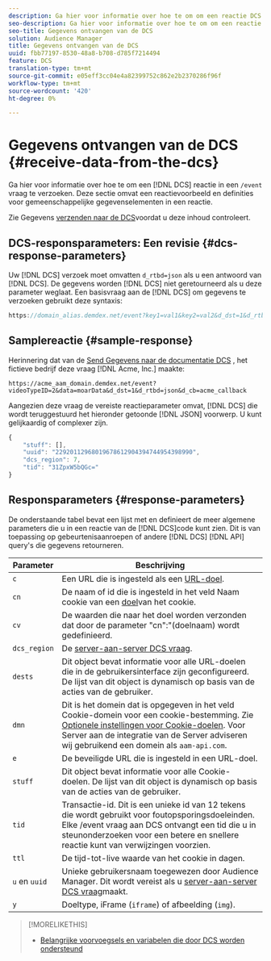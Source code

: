 ```yaml
---
description: Ga hier voor informatie over hoe te om om een reactie DCS in een /event vraag te verzoeken. Deze sectie omvat een reactievoorbeeld en definities voor gemeenschappelijke gegevenselementen in een reactie.
seo-description: Ga hier voor informatie over hoe te om om een reactie DCS in een /event vraag te verzoeken. Deze sectie omvat een reactievoorbeeld en definities voor gemeenschappelijke gegevenselementen in een reactie.
seo-title: Gegevens ontvangen van de DCS
solution: Audience Manager
title: Gegevens ontvangen van de DCS
uuid: fbb77197-8530-48a8-b708-d785f7214494
feature: DCS
translation-type: tm+mt
source-git-commit: e05eff3cc04e4a82399752c862e2b2370286f96f
workflow-type: tm+mt
source-wordcount: '420'
ht-degree: 0%

---
```



# Gegevens ontvangen van de DCS {#receive-data-from-the-dcs}

Ga hier voor informatie over hoe te om een [!DNL DCS] reactie in een `/event` vraag te verzoeken. Deze sectie omvat een reactievoorbeeld en definities voor gemeenschappelijke gegevenselementen in een reactie.

Zie Gegevens [verzenden naar de DCS](../../../api/dcs-intro/dcs-event-calls/dcs-url-send.md)voordat u deze inhoud controleert.

## DCS-responsparameters: Een revisie {#dcs-response-parameters}

Uw [!DNL DCS] verzoek moet omvatten `d_rtbd=json` als u een antwoord van [!DNL DCS]. De gegevens worden [!DNL DCS] niet geretourneerd als u deze parameter weglaat. Een basisvraag aan de [!DNL DCS] om gegevens te verzoeken gebruikt deze syntaxis:

```js
https://domain_alias.demdex.net/event?key1=val1&key2=val2&d_dst=1&d_rtbd=json&d_cb=callback
```

## Samplereactie {#sample-response}

Herinnering dat van de [Send Gegevens naar de documentatie DCS](../../../api/dcs-intro/dcs-event-calls/dcs-url-send.md) , het fictieve bedrijf deze vraag [!DNL Acme, Inc.] maakte:

`https://acme_aam_domain.demdex.net/event?videoTypeID=2&data=moarData&d_dst=1&d_rtbd=json&d_cb=acme_callback`

Aangezien deze vraag de vereiste reactieparameter omvat, [!DNL DCS] die wordt teruggestuurd het hieronder getoonde [!DNL JSON] voorwerp. U kunt gelijkaardig of complexer zijn.

```js
{
    "stuff": [],
    "uuid": "22920112968019678612904394744954398990",
    "dcs_region": 7,
    "tid": "31ZpxW5bQGc="
}
```

## Responsparameters {#response-parameters}

De onderstaande tabel bevat een lijst met en definieert de meer algemene parameters die u in een reactie van de [!DNL DCS]code kunt zien. Dit is van toepassing op gebeurtenisaanroepen of andere [!DNL DCS] [!DNL API] query&#39;s die gegevens retourneren.

| Parameter | Beschrijving |
|--- |--- |
| `c` | Een URL die is ingesteld als een [URL-doel](../../../features/destinations/create-url-destination.md). |
| `cn` | De naam of id die is ingesteld in het veld Naam cookie van een [doel](../../../features/destinations/create-cookie-destination.md)van het cookie. |
| `cv` | De waarden die naar het doel worden verzonden dat door de parameter &quot;cn&quot;:&quot;(doelnaam) wordt gedefinieerd. |
| `dcs_region` | De [server-aan-server DCS vraag](../../../api/dcs-intro/dcs-api-reference/dcs-regions.md). |
| `dests` | Dit object bevat informatie voor alle URL-doelen die in de gebruikersinterface zijn geconfigureerd. De lijst van dit object is dynamisch op basis van de acties van de gebruiker. |
| `dmn` | Dit is het domein dat is opgegeven in het veld Cookie-domein voor een cookie-bestemming. Zie [Optionele instellingen voor Cookie-doelen](../../../features/destinations/cookie-destination-options.md).  Voor Server aan de integratie van de Server adviseren wij gebruikend een domein als `aam-api.com`. |
| `e` | De beveiligde URL die is ingesteld in een URL-doel. |
| `stuff` | Dit object bevat informatie voor alle Cookie-doelen. De lijst van dit object is dynamisch op basis van de acties van de gebruiker. |
| `tid` | Transactie-id. Dit is een unieke id van 12 tekens die wordt gebruikt voor foutopsporingsdoeleinden. Elke /event vraag aan DCS ontvangt een tid die u in steunonderzoeken voor een betere en snellere reactie kunt van verwijzingen voorzien. |
| `ttl` | De tijd-tot-live waarde van het cookie in dagen. |
| `u` en `uuid` | Unieke gebruikersnaam toegewezen door Audience Manager. Dit wordt vereist als u [server-aan-server DCS vraag](../../../api/dcs-intro/dcs-s2s/dcs-s2s-calls.md)maakt. |
| `y` | Doeltype, iFrame (`iframe`) of afbeelding (`img`). |

>[!MORELIKETHIS]
>
>* [Belangrijke voorvoegsels en variabelen die door DCS worden ondersteund](../../../api/dcs-intro/dcs-api-reference/dcs-keys.md)

